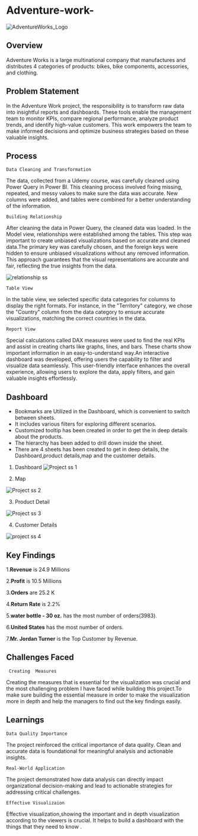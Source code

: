 # Adventure-work-


![AdventureWorks_Logo](https://github.com/Bishalg27/Adventure-work-/assets/107564589/8a0cd508-2895-47d8-b03d-873060494275)

## Overview
Adventure Works is a large multinational company that manufactures and distributes 4 categories of products: bikes, bike components, accessories, and clothing.

## Problem Statement
In the Adventure Work project, the responsibility is to transform raw data into insightful reports and dashboards. These tools enable the management team to monitor KPIs, compare regional performance, analyze product trends, and identify high-value customers. This work empowers the team to make informed decisions and optimize business strategies based on these valuable insights.

## Process
 ```Data Cleaning and Transformation```
 
The data, collected from a Udemy course, was carefully cleaned using Power Query in Power BI. This cleaning process involved fixing missing, repeated, and messy values to make sure the data was accurate. New columns were added, and tables were combined for a better understanding of the information.

```Building Relationship```

After cleaning the data in Power Query, the cleaned data was loaded. In the Model view, relationships were established among the tables. This step was important to create unbiased visualizations based on accurate and cleaned data.The primary key was carefully chosen, and the foreign keys were hidden to ensure unbiased visualizations without any removed information. This approach guarantees that the visual representations are accurate and fair, reflecting the true insights from the data.

![relationship ss](https://github.com/Bishalg27/Adventure-work-/assets/107564589/495ae79c-e3f5-4c88-975e-2a5aeb6f4505)


```Table View```

In the table view, we selected specific data categories for columns to display the right formats. For instance, in the "Territory" category, we chose the "Country" column from the data category to ensure accurate visualizations, matching the correct countries in the data.

```Report View```

Special calculations called DAX measures were used to find the real KPIs and assist in creating charts like graphs, lines, and bars. These charts show important information in an easy-to-understand way.An interactive dashboard was developed, offering users the capability to filter and visualize data seamlessly. This user-friendly interface enhances the overall experience, allowing users to explore the data, apply filters, and gain valuable insights effortlessly.


## Dashboard

- Bookmarks are Utilized in the Dashboard, which is convenient to switch between sheets.
- It includes various filters for exploring different scenarios.
- Customized tooltip has been created in order to get the in deep details about the products.
- The hierarchy has been added to drill down inside the sheet.
- There are 4 sheets has been created to get in deep details, the Dashboard,product details,map and the customer details.

1.  Dashboard
   ![Project ss 1](https://github.com/Bishalg27/Adventure-work-/assets/107564589/024a16dd-7ede-44f0-b3b1-3f293e55d247)

2.  Map

   
![Project ss 2](https://github.com/Bishalg27/Adventure-work-/assets/107564589/e75e3f68-0249-4c62-9c82-a50d98ea0254)

3. Product Detail


![Project ss 3](https://github.com/Bishalg27/Adventure-work-/assets/107564589/497e48af-c4e7-44ea-aa50-65830638850d)

4. Customer Details

![project ss 4](https://github.com/Bishalg27/Adventure-work-/assets/107564589/648cfa99-6616-47ae-ab89-622fa53b695f)


## Key Findings

1.**Revenue** is 24.9 Millions

2.**Profit** is 10.5 Millions 

3.**Orders** are 25.2 K 

4.**Return Rate** is 2.2%

5.**water bottle - 30 oz.** has the most number of orders(3983).

6.**United States** has the most number of orders.

7.**Mr. Jordan Turner** is the Top Customer by Revenue.


## Challenges Faced 

``` Creating  Measures``` 

Creating the measures that is essential for the visualization was crucial and the most challenging problem I have faced while building this project.To make sure building the essential measure in order to make the visualization more in depth and help the managers to find out the key findings easily.


## Learnings

``Data Quality Importance``

The project reinforced the critical importance of data quality. Clean and accurate data is foundational for meaningful analysis and actionable insights.

``Real-World Application``

The project demonstrated how data analysis can directly impact organizational decision-making and lead to actionable strategies for addressing critical challenges.

``Effective Visualizaion`` 

Effective visualization,showing the important and in depth visualization according to the viewers is crucial. It helps to build a dashboard with the things that they need to know .



